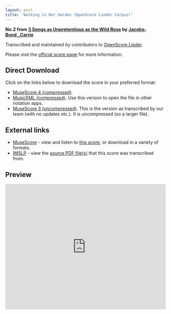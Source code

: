 ```yaml
---
layout: post
title: 'Walking in Her Garden (OpenScore Lieder Corpus)'
---
```


__No.2 from [3 Songs as Unpretentious as the Wild Rose](https://fourscoreandmore.org/OpenScore/Jacobs-Bond%2C_Carrie/3_Songs_as_Unpretentious_as_the_Wild_Rose/) by [Jacobs-Bond,_Carrie](https://fourscoreandmore.org/OpenScore/Jacobs-Bond%2C_Carrie)__

Transcribed and maintained by contributors to [OpenScore Lieder].

Please visit the [official score page] for more information.

[official score page]: https://musescore.com/openscore-lieder-corpus/scores/6587062
[OpenScore Lieder]: https://musescore.com/openscore-lieder-corpus

## Direct Download

Click on the links below to download the score in your preferred format:
- [MuseScore 4 (compressed)](https://fourscoreandmore.org/OpenScore/Jacobs-Bond%2C_Carrie/3_Songs_as_Unpretentious_as_the_Wild_Rose/2_Walking_in_Her_Garden.mscz).
- [MusicXML (compressed)](https://fourscoreandmore.org/OpenScore/Jacobs-Bond%2C_Carrie/3_Songs_as_Unpretentious_as_the_Wild_Rose/2_Walking_in_Her_Garden.mxl). Use this version to open the file in other notation apps.
- [MuseScore 3 (uncompressed)](https://raw.githubusercontent.com/OpenScore/Lieder/refs/heads/main/scores/Jacobs-Bond%2C_Carrie/3_Songs_as_Unpretentious_as_the_Wild_Rose/2_Walking_in_Her_Garden/lc6587062.mscx). This is the version as transcribed by our team (with no updates etc.). It is uncompressed (so a larger file).

## External links

- [MuseScore] - view and listen to [this score][MuseScore], or download in a variety of formats.
- [IMSLP] - view the [source PDF file(s)][IMSLP] that this score was transcribed from.

[MuseScore]: https://musescore.com/score/6587062
[IMSLP]: https://imslp.org/wiki/Special:ReverseLookup/196066

## Preview

<iframe width="100%" height="394" src="https://musescore.com/openscore-lieder-corpus/scores/6587062/embed" frameborder="0" allowfullscreen allow="autoplay; fullscreen"></iframe>

